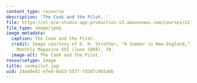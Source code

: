 ```yaml
---
content_type: resource
description: 'The Cook and the Pilot. '
file: https://ol-ocw-studio-app-production.s3.amazonaws.com/courses/21l-705-major-authors-melville-and-morrison-fall-2003/2dad8e41efe80a535577fd3d7c9b5abb_cookpilot.jpg
file_type: image/jpeg
image_metadata:
  caption: The Cook and the Pilot.
  credit: Image courtesy of D. H. Strother, "A Summer in New England," in Harper's
    Monthly Magazine XXI (June 1860), 18.
  image-alt: The Cook and the Pilot.
resourcetype: Image
title: cookpilot.jpg
uid: 2dad8e41-efe8-0a53-5577-fd3d7c9b5abb
---
```


